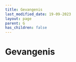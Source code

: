 ```yaml
---
title: Gevangenis
last_modified_date: 19-09-2023
layout: page
parent: G
has_children: false
---
```


Gevangenis
==========

